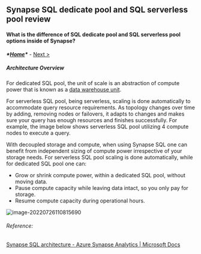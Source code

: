 ## Synapse SQL dedicate pool and SQL serverless pool review

#### What is the difference of SQL dedicate pool and SQL serverless pool options inside of Synapse?



***\*[Home](../tobedefined.md)\**** - [Next >](test.md)

##### Architecture Overview



For dedicated SQL pool, the unit of scale is an abstraction of compute power that is known as a [data warehouse unit](https://docs.microsoft.com/en-us/azure/synapse-analytics/sql/resource-consumption-models).

For serverless SQL pool, being serverless, scaling is done automatically to accommodate query resource requirements. As topology changes over time by adding, removing nodes or failovers, it adapts to changes and makes sure your query has enough resources and finishes successfully. For example, the image below shows serverless SQL pool utilizing 4 compute nodes to execute a query.

With decoupled storage and compute, when using Synapse SQL one can benefit from independent sizing of compute power irrespective of your storage needs. For serverless SQL pool scaling is done automatically, while for dedicated SQL pool one can:

- Grow or shrink compute power, within a dedicated SQL pool, without moving data.
- Pause compute capacity while leaving data intact, so you only pay for storage.
- Resume compute capacity during operational hours.



![image-20220726110815690](C:\Users\lilem\AppData\Roaming\Typora\typora-user-images\image-20220726110815690.png)

###### Reference:

[Synapse SQL architecture - Azure Synapse Analytics | Microsoft Docs](https://docs.microsoft.com/en-us/azure/synapse-analytics/sql/overview-architecture)